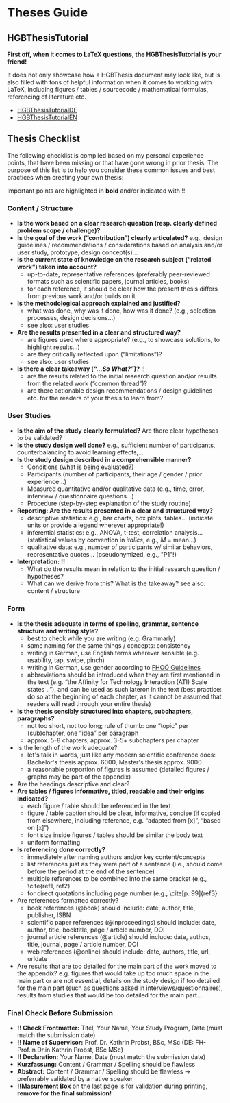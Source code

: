 # Theses Guide


## HGBThesisTutorial

**First off, when it comes to LaTeX questions, the HGBThesisTutorial is your friend!** 

It does not only showcase how a HGBThesis document may look like, but is also filled with tons of helpful information when it comes to working with LaTeX, including figures / tables / sourcecode / mathematical formulas, referencing of literature etc.

- [HGBThesisTutorialDE](https://github.com/Digital-Media/HagenbergThesis/blob/main/documents/HgbThesisTutorialDE/main.pdf)
- [HGBThesisTutorialEN](https://github.com/Digital-Media/HagenbergThesis/blob/main/documents/HgbThesisTutorialEN/main.pdf)


## Thesis Checklist 

The following checklist is compiled based on my personal experience points, that have been missing or that have gone wrong in prior thesis.
The purpose of this list is to help you consider these common issues and best practices when creating your own thesis:

Important points are highlighted in **bold** and/or indicated with ‼️


### Content / Structure

- **Is the work based on a clear research question (resp. clearly defined problem scope / challenge)?**
- **Is the goal of the work (“contribution”) clearly articulated?** e.g., design guidelines / recommendations / considerations based on analysis and/or user study, prototype, design concept(s)…
- **Is the current state of knowledge on the research subject (“related work”) taken into account?**
  * up-to-date, representative references (preferably peer-reviewed formats such as scientific papers, journal articles, books)
  * for each reference, it should be clear how the present thesis differs from previous work and/or builds on it
- **Is the methodological approach explained and justified?**
  * what was done, why was it done, how was it done? (e.g., selection processes, design decisions...)
  * see also: user studies
- **Are the results presented in a clear and structured way?**
  * are figures used where appropriate? (e.g., to showcase solutions, to highlight results...)
  * are they critically reflected upon (“limitations”)?
  * see also: user studies
- **Is there a clear takeaway (_“...So What?”_)?** ‼️
  * are the results related to the initial research question and/or results from the related work (“common thread”)?
  * are there actionable design recommendations / design guidelines etc. for the readers of your thesis to learn from?

### User Studies

- **Is the aim of the study clearly formulated?** Are there clear hypotheses to be validated?
- **Is the study design well done?** e.g., sufficient number of participants, counterbalancing to avoid learning effects,...
- **Is the study design described in a comprehensible manner?**
  * Conditions (what is being evaluated?)
  * Participants (number of participants, their age / gender / prior experience...)
  * Measured quantitative and/or qualitative data (e.g., time, error, interview / questionnaire questions...)
  * Procedure (step-by-step explanation of the study routine)
- **Reporting: Are the results presented in a clear and structured way?**
  * descriptive statistics: e.g., bar charts, box plots, tables... (indicate units or provide a legend wherever appropriate!)
  * inferential statistics: e.g., ANOVA, t-test, correlation analysis... (statistical values by convention in _italics_, e.g., _M_ = mean...)
  * qualitative data: e.g., number of participants w/ similar behaviors, representative quotes... (pseudonymized, e.g., "P1"!)
- **Interpretation: ‼️**
  * What do the results mean in relation to the initial research question / hypotheses?
  * What can we derive from this? What is the takeaway? see also: content / structure

### Form

- **Is the thesis adequate in terms of spelling, grammar, sentence structure and writing style?**
  * best to check while you are writing (e.g. Grammarly)
  * same naming for the same things / concepts: consistency
  * writing in German, use English terms wherever sensible (e.g. usability, tap, swipe, pinch)
  * writing in German, use gender according to [FHOÖ Guidelines](https://fh-ooe.at/assets/files/diversity-inclusion/Handreichungen-Links/Sprachleitfaeden/FHO_21_Sprachleitfaden_Genderleitfaden_A4_210310lrn2.pdf)
  * abbreviations should be introduced when they are first mentioned in the text (e.g. “the Affinity for Technology Interaction (ATI) Scale states ..”), and can be used as such lateron in the text (best practice: do so at the beginning of each chapter, as it cannot be assumed that readers will read through your entire thesis)
- **Is the thesis sensibly structured into chapters, subchapters, paragraphs?**
  * not too short, not too long; rule of thumb: one “topic” per (sub)chapter, one “idea” per paragraph
  * approx. 5-8 chapters, approx. 3-5+ subchapters per chapter
- Is the length of the work adequate?
  * let's talk in words, just like any modern scientific conference does: Bachelor's thesis approx. 6000, Master's thesis approx. 9000
  * a reasonable proportion of figures is assumed (detailed figures / graphs may be part of the appendix)
- Are the headings descriptive and clear?
- **Are tables / figures informative, titled, readable and their origins indicated?**
  * each figure / table should be referenced in the text
  * figure / table caption should be clear, informative, concise (if copied from elsewhere, including reference, e.g. “adapted from [x]”, “based on [x]”)
  * font size inside figures / tables should be similar the body text
  * uniform formatting
- **Is referencing done correctly?**
  * immediately after naming authors and/or key content/concepts
  * list references just as they were part of a sentence (i.e., should come before the period at the end of the sentence)
  * multiple references to be combined into the same bracket (e.g., \cite{ref1, ref2}
  * for direct quotations including page number (e.g., \cite[p. 99]{ref3}
- Are references formatted correctly?
  * book references (@book) should include: date, author, title, publisher, ISBN
  * scientific paper references (@inproceedings) should include: date, author, title, booktitle, page / article number, DOI
  * journal article references (@article) should include: date, authos, title, journal, page / article number, DOI
  * web references (@online) should include: date, authors, title, url, urldate
- Are results that are too detailed for the main part of the work moved to the appendix? e.g. figures that would take up too much space in the main part or are not essential, details on the study design if too detailed for the main part (such as questions asked in interviews/questionnaires), results from studies that would be too detailed for the main part...


### Final Check Before Submission

- **‼️ Check Frontmatter:** Titel, Your Name, Your Study Program, Date (must match the submission date)
- **‼️ Name of Supervisor:** Prof. Dr. Kathrin Probst, BSc, MSc (DE: FH-Prof.in Dr.in Kathrin Probst, BSc MSc)
- **‼️ Declaration:** Your Name, Date (must match the submission date)
- **Kurzfassung:** Content / Grammar / Spelling should be flawless
- **Abstract:** Content / Grammar / Spelling should be flawless -> preferrably validated by a native speaker
- **‼Masurement Box** on the last page is for validation during printing, **remove for the final submission!**
